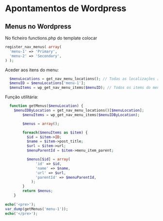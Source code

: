 # Apontamentos de Wordpress

## Menus no Wordpress
No ficheiro functions.php do template colocar
```php
register_nav_menus( array(
  'menu-1' => 'Primary',
  'menu-2' => 'Secondary',
) );
```

Aceder aos itens do menu:
```php
  $menuLocations = get_nav_menu_locations(); // Todas as localizações ['menu-1' => 1, 'menu-2' => 2]
  $menuID = $menuLocations['menu-1']; 
  $menuItems = wp_get_nav_menu_items($menuID); // Todos os items do menu
```

Função utilitária:
```php 
  function getMenus($menuLocation) {
    $menuIDByLocation = get_nav_menu_locations()[$menuLocation];
		$menuItems = wp_get_nav_menu_items($menuIDByLocation);

		$menus = array();

		foreach($menuItems as $item) {
		  $id = $item->ID;
		  $name = $item->post_title;
		  $url = $item->url;
		  $menuParentId = $item->menu_item_parent;

		  $menus[$id] = array(
			  'id' => $id,
			  'name' => $name,
			  'url' => $url,
			  'parentId' => $menuParentId,
			);
		}
		return $menus;
	}
      
echo('<pre>');
var_dump(getMenus('menu-1'));
echo('</pre>');
```

